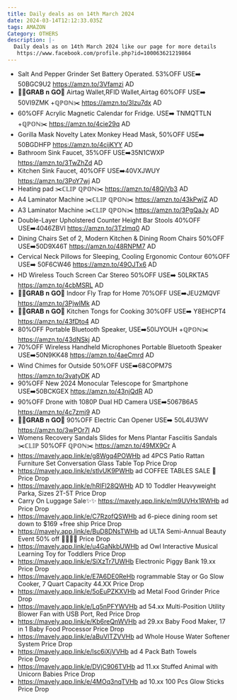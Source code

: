 ```yaml
---
title: Daily deals as on 14th March 2024
date: 2024-03-14T12:12:33.035Z
tags: AMAZON
Category: OTHERS
description: |-
  Daily deals as on 14th March 2024 like our page for more details
   https://www.facebook.com/profile.php?id=100063621219864
---
```

* Salt And Pepper Grinder Set Battery Operated.
  53%OFF
  USE➡️ 50BGC9U2
  https://amzn.to/3Vfamzi
  AD
* 🏃‍♀️𝐆𝐑𝐀𝐁 𝐧 𝐆𝐎🏃
  Airtag Wallet,RFID Wallet,Airtag 
  60%OFF
  USE➡️ 50VI9ZMK +ℚℙ𝕆ℕ✂️
  https://amzn.to/3Izu7dx
  AD
* 60%OFF
  Acrylic Magnetic Calendar for Fridge.
  USE➡️ TNMQTTLN +ℚℙ𝕆ℕ✂️
  https://amzn.to/4cie29q
  AD
* Gorilla Mask Novelty Latex Monkey Head Mask, 
  50%OFF
  USE➡️ 50BGDHFP
  https://amzn.to/4cijKYY
  AD
* Bathroom Sink Faucet, 
  35%OFF
  USE➡️35N1CWXP\
  https://amzn.to/3TwZhZd
  AD
*  Kitchen Sink Faucet, 
  40%OFF
  USE➡️40VXJWUY\
  https://amzn.to/3PoY7wj
  AD
* Heating pad
  ✂️ℂ𝕃𝕀ℙ ℚℙ𝕆ℕ✂️
  https://amzn.to/48QjVb3
  AD
*  A4 Laminator Machine
  ✂️ℂ𝕃𝕀ℙ ℚℙ𝕆ℕ✂️
  https://amzn.to/43kPwjZ
  AD
* A3 Laminator Machine
  ✂️ℂ𝕃𝕀ℙ ℚℙ𝕆ℕ✂️
  https://amzn.to/3PgQaJy
  AD
* Double-Layer Upholstered Counter Height Bar Stools
  40%OFF
  USE➡️4046ZBVI
  https://amzn.to/3Tzlmq0
  AD
*  Dining Chairs Set of 2, Modern Kitchen & Dining Room Chairs
  50%OFF
  USE➡️50D9X46T
  https://amzn.to/48RNPM7
  AD
* Cervical Neck Pillows for Sleeping, Cooling Ergonomic Contour
  60%OFF
  USE➡️ 50F6CW46
  https://amzn.to/49OJTx6
  AD
* HD Wireless Touch Screen Car Stereo
  50%OFF
  USE➡️ 50LRKTA5
  https://amzn.to/4cbMSRL
  AD
* 🏃‍♀️𝐆𝐑𝐀𝐁 𝐧 𝐆𝐎🏃
  Indoor Fly Trap for Home 
  70%OFF
  USE➡️JEU2MQVF
  https://amzn.to/3PjwIMk
  AD
* 🏃‍♀️𝐆𝐑𝐀𝐁 𝐧 𝐆𝐎🏃
  Kitchen Tongs for Cooking
  30%OFF
  USE➡️ Y8EHCPT4
  https://amzn.to/43fDto4
  AD
* 80%OFF
  Portable Bluetooth Speaker, 
  USE➡️50IJYOUH +ℚℙ𝕆ℕ✂️
  https://amzn.to/43dNSkj
  AD
* 70%OFF
  Wireless Handheld Microphones Portable Bluetooth Speaker 
  USE➡️50N9KK48
  https://amzn.to/4aeCmrd
  AD
* Wind Chimes for Outside
  50%OFF
  USE➡️68COPM7S
  https://amzn.to/3vatyDK
  AD
* 90%OFF
  New 2024 Monocular Telescope for Smartphone
  USE➡️50BCKGEX
  https://amzn.to/43njQdR
  AD
* 90%OFF
  Drone with 1080P Dual HD Camera 
  USE➡️5067B6A5
  https://amzn.to/4c7zmi9
  AD
* 🏃‍♀️𝐆𝐑𝐀𝐁 𝐧 𝐆𝐎🏃
  90%OFF
   Electric Can Opener 
  USE➡️ 50L4U3WV
  https://amzn.to/3wPOr7I
  AD
* Womens Recovery Sandals Slides for Mens Plantar Fasciitis Sandals\
  ✂️ℂ𝕃𝕀ℙ 50%OFF ℚℙ𝕆ℕ✂️
  https://amzn.to/49MX9Cr
  A
* https://mavely.app.link/e/g8Wgq4POWHb   ad
  4PCS Patio Rattan Furniture Set Conversation Glass Table Top
  Price Drop
* https://mavely.app.link/e/stlvUK9PWHb   ad
  COFFEE TABLES  SALE 🚨
  Price Drop
* https://mavely.app.link/e/hRlFl28QWHb   AD
  10 
  Toddler Heavyweight Parka, Sizes 2T-5T
  Price Drop
* Carry On Luggage Sale✨✨
  https://mavely.app.link/e/m9UVHx1RWHb  ad
  Price Drop
* https://mavely.app.link/e/C7RzofQSWHb   ad
  6-piece dining room set down to $169 +free ship
  Price Drop
* https://mavely.app.link/e/BuD8DNsTWHb  ad
  ULTA Semi-Annual Beauty Event 50% off 🏃‍♂️🏃‍♂️
  Price Drop
* https://mavely.app.link/e/u4GaNkbUWHb   ad
  Owl Interactive Musical Learning Toy for Toddlers
  Price Drop
* https://mavely.app.link/e/SiXzTr7UWHb
  Electronic Piggy Bank
  19.xx
  Price Drop
* https://mavely.app.link/e/E7A6DE0ReHb
  rogrammable Stay or Go Slow Cooker, 7 Quart Capacity
  44.XX
  Price Drop
* https://mavely.app.link/e/5oEuPZKXVHb   ad
  Metal Food Grinder 
  Price Drop
* https://mavely.app.link/e/Lq5nPFYWVHb  ad
  54.xx
  Multi-Position Utility Blower Fan with USB Port, Red
  Price Drop
* https://mavely.app.link/e/Kb6reQnWVHb   ad
  29.xx
  Baby Food Maker, 17 in 1 Baby Food Processor
  Price Drop
* https://mavely.app.link/e/aBuVlTZVVHb   ad
  Whole House Water Softener System
  Price Drop
* https://mavely.app.link/e/lsc6iXjVVHb  ad
  4 Pack Bath Towels\
  Price Drop
* https://mavely.app.link/e/DVjC906TVHb   ad
  11.xx
  Stuffed Animal with Unicorn Babies
  Price Drop
* https://mavely.app.link/e/4MOq3nqTVHb   ad
  10.xx
  100 Pcs Glow Sticks
  Price Drop